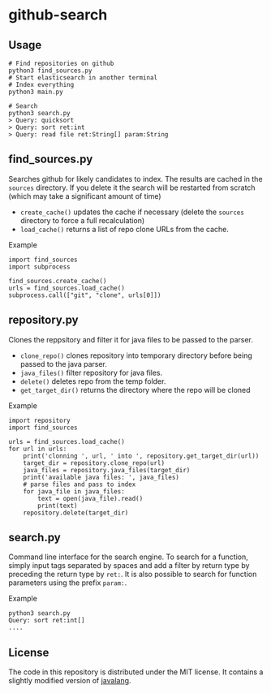 # github-search

Usage
-----
~~~
# Find repositories on github
python3 find_sources.py
# Start elasticsearch in another terminal
# Index everything
python3 main.py

# Search
python3 search.py
> Query: quicksort
> Query: sort ret:int
> Query: read file ret:String[] param:String
~~~

find_sources.py
---------------
Searches github for likely candidates to index.
The results are cached in the `sources` directory. If you delete it the search will be restarted from scratch (which may take a significant amount of time)

- `create_cache()` updates the cache if necessary (delete the `sources` directory to force a full recalculation)
- `load_cache()` returns a list of repo clone URLs from the cache.

Example
~~~
import find_sources
import subprocess

find_sources.create_cache()
urls = find_sources.load_cache()
subprocess.call(["git", "clone", urls[0]])
~~~


repository.py
-------------
Clones the reppsitory and filter it for java files to be passed to the parser.

- `clone_repo()` clones repository into temporary directory before being passed to the java parser.
- `java_files()` filter repository for java files.
- `delete()` deletes repo from the temp folder.
- `get_target_dir()` returns the directory where the repo will be cloned

Example
~~~
import repository
import find_sources

urls = find_sources.load_cache()
for url in urls:
    print('clonning ', url, ' into ', repository.get_target_dir(url))
    target_dir = repository.clone_repo(url)
    java_files = repository.java_files(target_dir)
    print('available java files: ', java_files)
    # parse files and pass to index
    for java_file in java_files:
        text = open(java_file).read()
        print(text)
    repository.delete(target_dir)
~~~

search.py
---------
Command line interface for the search engine. To search for a function, simply input tags separated by spaces and add a filter by return type by preceding the return type by `ret:`. It is also possible to search for function parameters using the prefix `param:`.

Example
~~~
python3 search.py
Query: sort ret:int[]
....
~~~

License
-------
The code in this repository is distributed under the MIT license. It contains a slightly modified version of [javalang](https://github.com/c2nes/javalang).
